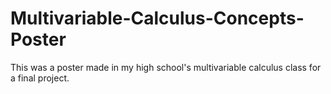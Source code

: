 # Multivariable-Calculus-Concepts-Poster
This was a poster made in my high school's multivariable calculus class for a final project.
